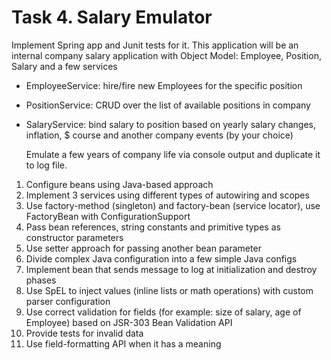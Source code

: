 # Task 4. Salary Emulator
 
Implement Spring app and Junit tests for it. This application will be an internal company salary application with Object Model: Employee, Position, Salary and a few services
 
- EmployeeService: hire/fire new Employees for the specific position
- PositionService: CRUD over the list of available positions in company
- SalaryService: bind salary to position based on yearly salary changes, inflation, $ course and another company events (by your choice)

  	Emulate a few years of company life via console output and duplicate it to log file.

1.	Configure beans using Java-based approach
2.	Implement 3 services using different types of autowiring and scopes
3.	Use factory-method (singleton) and factory-bean (service locator), use FactoryBean with ConfigurationSupport
4.	Pass bean references, string constants and primitive types as constructor parameters
5.	Use setter approach for passing another bean parameter
6.	Divide complex Java configuration into a few simple Java configs
7.	Implement bean that sends message to log at initialization and destroy phases
8.	Use SpEL to inject values (inline lists or math operations) with custom parser configuration
9.	Use correct validation for fields (for example: size of salary, age of Employee) based on JSR-303 Bean Validation API
10.  Provide tests for invalid data
11.  Use field-formatting API when it has a meaning
